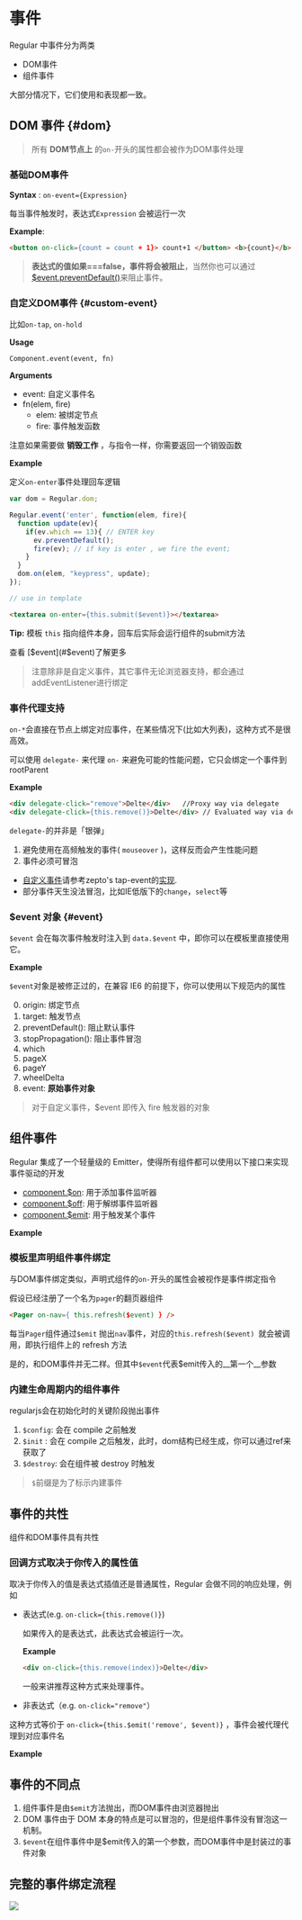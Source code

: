 # 事件

Regular 中事件分为两类

- DOM事件
- 组件事件 

大部分情况下，它们使用和表现都一致。

##  DOM 事件 {#dom}

> 所有 __DOM节点上__ 的`on-`开头的属性都会被作为DOM事件处理 



### 基础DOM事件 

__Syntax__ : `on-event={Expression}`

每当事件触发时，表达式`Expression` 会被运行一次


__Example__:

```html
<button on-click={count = count + 1}> count+1 </button> <b>{count}</b>,
```


<script async src="//jsfiddle.net/leeluolee/qktenw5c/embed/js,result/"></script>

> __表达式的值如果===false，事件将会被阻止__，当然你也可以通过[$event.preventDefault()](#event)来阻止事件。




### 自定义DOM事件  {#custom-event}

比如`on-tap`, `on-hold`

__Usage__

`Component.event(event, fn)` 


__Arguments__

* event:  自定义事件名 
* fn(elem, fire)
  - elem:  被绑定节点
  - fire:  事件触发函数 

注意如果需要做 __销毁工作__ ，与指令一样，你需要返回一个销毁函数

__Example__

定义`on-enter`事件处理回车逻辑


```js
var dom = Regular.dom;

Regular.event('enter', function(elem, fire){
  function update(ev){
    if(ev.which == 13){ // ENTER key
      ev.preventDefault();
      fire(ev); // if key is enter , we fire the event;
    }
  }
  dom.on(elem, "keypress", update);
});

// use in template

```

```html
<textarea on-enter={this.submit($event)}></textarea>
```

__Tip:__ 模板 `this` 指向组件本身，回车后实际会运行组件的submit方法

<script async src="//jsfiddle.net/leeluolee/3ac62L4g/embed/js,result/"></script>

查看 [$event](#$event)了解更多

> 注意除非是自定义事件，其它事件无论浏览器支持，都会通过addEventListener进行绑定


### 事件代理支持


`on-*`会直接在节点上绑定对应事件，在某些情况下(比如大列表)，这种方式不是很高效。

可以使用 `delegate-` 来代理 `on-`  来避免可能的性能问题，它只会绑定一个事件到 rootParent 


__Example__

```html
<div delegate-click="remove">Delte</div>   //Proxy way via delegate
<div delegate-click={this.remove()}>Delte</div> // Evaluated way via delagate
```


`delegate-`的并非是「银弹」

1. 避免使用在高频触发的事件( `mouseover` )，这样反而会产生性能问题
2. 事件必须可冒泡
  - [自定义事件](#custom-event)请参考zepto's tap-event的[实现](https://github.com/madrobby/zepto/blob/master/src/event.jsL274).
  - 部分事件天生没法冒泡，比如IE低版下的`change`，`select`等

### $event 对象 {#event}

`$event` 会在每次事件触发时注入到 `data.$event` 中，即你可以在模板里直接使用它。


__Example__

<script async src="//jsfiddle.net/leeluolee/1o2gf4um/embed/js,result/"></script>


`$event`对象是被修正过的，在兼容 IE6 的前提下，你可以使用以下规范内的属性

0. origin:  绑定节点
1. target:  触发节点
2. preventDefault(): 阻止默认事件
3. stopPropagation(): 阻止事件冒泡
4. which
5. pageX
6. pageY
7. wheelDelta
8. event: __原始事件对象__

> 对于自定义事件，$event 即传入 fire 触发器的对象

## 组件事件

Regular 集成了一个轻量级的 Emitter，使得所有组件都可以使用以下接口来实现事件驱动的开发

- [component.$on](../intro/hello.html#start): 用于添加事件监听器
- [component.$off](../intro/what.html#start): 用于解绑事件监听器
- [component.$emit](../intro/what.html#start): 用于触发某个事件


__Example__


<script async src="//jsfiddle.net/leeluolee/h03acpfy/1/embed/js,result/"></script>

### 模板里声明组件事件绑定


与DOM事件绑定类似，声明式组件的`on-`开头的属性会被视作是事件绑定指令

假设已经注册了一个名为`pager`的翻页器组件

```html
<Pager on-nav={ this.refresh($event) } />
```

<script async src="//jsfiddle.net/leeluolee/8pfa43ms/embed/js,result/"></script>

每当`Pager`组件通过`$emit` 抛出`nav`事件，对应的`this.refresh($event) `就会被调用，即执行组件上的 refresh 方法

是的，和DOM事件并无二样。但其中`$event`代表$emit传入的__第一个__参数



### 内建生命周期内的组件事件

regularjs会在初始化时的关键阶段抛出事件

1. `$config`: 会在 compile 之前触发
2. `$init` : 会在 compile 之后触发，此时，dom结构已经生成，你可以通过ref来获取了
3. `$destroy`: 会在组件被 destroy 时触发

> `$`前缀是为了标示内建事件


## 事件的共性

组件和DOM事件具有共性

### 回调方式取决于你传入的属性值

取决于你传入的值是表达式插值还是普通属性，Regular 会做不同的响应处理，例如

- 表达式(e.g. `on-click={this.remove()}`)
  
  如果传入的是表达式，此表达式会被运行一次。
  
  __Example__
  ```html
  <div on-click={this.remove(index)}>Delte</div>
  ```

  
  一般来讲推荐这种方式来处理事件。
  


-  非表达式（e.g. `on-click="remove"`）

  这种方式等价于 `on-click={this.$emit('remove', $event)}` ，事件会被代理代理到对应事件名
  
  __Example__

<script async src="//jsfiddle.net/leeluolee/5hmawdcr/embed/js,result/"></script>


## 事件的不同点

1. 组件事件是由`$emit`方法抛出，而DOM事件由浏览器抛出
2. DOM 事件由于 DOM 本身的特点是可以冒泡的，但是组件事件没有冒泡这一机制。
3. `$event`在组件事件中是$emit传入的第一个参数，而DOM事件中是封装过的事件对象


## 完整的事件绑定流程

![](https://p1.music.126.net/eHVTTZYK5El8xqv8Z5RcSg==/109951163389106097.png)

